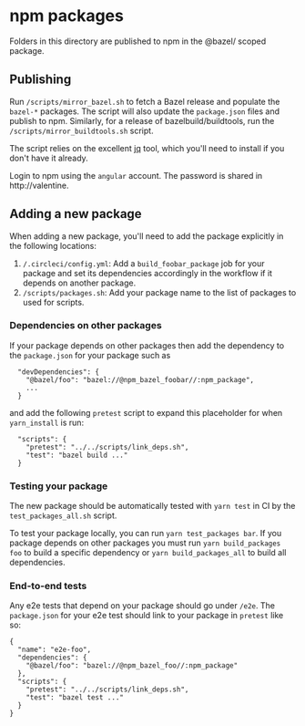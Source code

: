 # npm packages

Folders in this directory are published to npm
in the @bazel/ scoped package.

## Publishing

Run `/scripts/mirror_bazel.sh` to fetch a Bazel release and populate the `bazel-*` packages. The script will also update the `package.json` files and publish to npm.
Similarly, for a release of bazelbuild/buildtools, run the `/scripts/mirror_buildtools.sh` script.

The script relies on the excellent [jq](https://stedolan.github.io/jq) tool, which you'll need to install if you don't have it already.

Login to npm using the `angular` account. The password is shared in http://valentine.

## Adding a new package

When adding a new package, you'll need to add the package explicitly in the following locations:

1. `/.circleci/config.yml`: Add a `build_foobar_package` job for your package and set its dependencies accordingly in the workflow if it depends on another package.
1. `/scripts/packages.sh`: Add your package name to the list of packages to used for scripts.

### Dependencies on other packages

If your package depends on other packages then add the dependency to the `package.json` for your package such as

```
  "devDependencies": {
    "@bazel/foo": "bazel://@npm_bazel_foobar//:npm_package",
    ...
  }
```

and add the following `pretest` script to expand this placeholder for when `yarn_install` is run:

```
  "scripts": {
    "pretest": "../../scripts/link_deps.sh",
    "test": "bazel build ..."
  }
```

### Testing your package

The new package should be automatically tested with `yarn test` in CI by the `test_packages_all.sh` script.

To test your package locally, you can run `yarn test_packages bar`. If you package depends on other packages you must run `yarn build_packages foo` to build a specific dependency or `yarn build_packages_all` to build all dependencies.

### End-to-end tests

Any e2e tests that depend on your package should go under `/e2e`. The `package.json` for your e2e test should link to your package in `pretest` like so:

```
{
  "name": "e2e-foo",
  "dependencies": {
    "@bazel/foo": "bazel://@npm_bazel_foo//:npm_package"
  },
  "scripts": {
    "pretest": "../../scripts/link_deps.sh",
    "test": "bazel test ..."
  }
}
```
